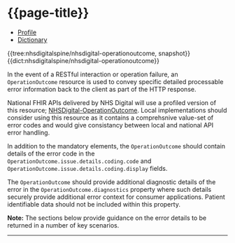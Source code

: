 # {{page-title}}

<!--// start of code snippet -->
<div class="nhsd-!t-margin-bottom-6">
    <ul class="nav nav-tabs" role="tablist">
      <li role="presentation" class="active">
        <a href="#profile-1" role="tab" data-toggle="tab">Profile</a>
      </li>
      <li role="presentation">
        <a href="#dictionary-1" role="tab" data-toggle="tab">Dictionary</a>
      </li>
  </ul>

  <!-- Tab panes -->
  <div class="tab-content snippet">
    <div role="tabpanel" class="tab-pane active" id="profile-1">
        {{tree:nhsdigitalspine/nhsdigital-operationoutcome, snapshot}}
    </div>
    <div role="tabpanel" class="tab-pane" id="dictionary-1">
        {{dict:nhsdigitalspine/nhsdigital-operationoutcome}} 
    </div>
  </div>
</div>
<!--// end of code snippet -->

In the event of a RESTful interaction or operation failure, an `OperationOutcome` resource is used to convey specific detailed processable error information back to the client as part of the HTTP response.

National FHIR APIs delivered by NHS Digital will use a profiled version of this resource; [NHSDigital-OperationOutcome](https://simplifier.net/guide/nhsdigital/NHSDigital-OperationOutcome-duplicate-2). Local implementations should consider using this resource as it contains a comprehsnive value-set of error codes and would give consistancy between local and national API error handling.

In addition to the mandatory elements, the `OperationOutcome` should contain details of the error code in the `OperationOutcome.issue.details.coding.code` and `OperationOutcome.issue.details.coding.display` fields. 

The `OperationOutcome` should provide additional diagnostic details of the error in the `OperationOutcome.diagnostics` property where such details securely provide additional error context for consumer applications. Patient identifiable data should not be included within this property.

<div class="nhsd-a-box nhsd-a-box--bg-light-blue nhsd-!t-margin-bottom-6 nhsd-t-body">
    <strong>Note:</strong> The sections below provide guidance on the error details to be returned in a number of key scenarios.
</div>

---
